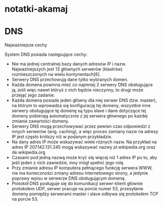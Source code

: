 # notatki-akamaj

# DNS

Najważniejsze cechy

System DNS posiada następujące cechy:

* Nie ma jednej centralnej bazy danych adresów IP i nazw. Najważniejszych jest 13 głównych serwerów (klastrów) rozmieszczonych na wielu kontynentach[6].
* Serwery DNS przechowują dane tylko wybranych domen.
* Każda domena powinna mieć co najmniej 2 serwery DNS obsługujące ją, jeśli więc nawet któryś z nich będzie nieczynny, to drugi może przejąć jego zadanie.
* Każda domena posiada jeden główny dla niej serwer DNS (tzw. master), na którym to wprowadza się konfigurację tej domeny, wszystkie inne serwery obsługujące tę domenę są typu slave i dane dotyczące tej domeny pobierają automatycznie z jej serwera głównego po każdej zmianie zawartości domeny.
* Serwery DNS mogą przechowywać przez pewien czas odpowiedzi z innych serwerów (ang. caching), a więc proces zamiany nazw na adresy IP jest często krótszy niż w podanym przykładzie.
* Na dany adres IP może wskazywać wiele różnych nazw. Na przykład na adres IP 207.142.131.245 mogą wskazywać nazwy pl.wikipedia.org oraz de.wikipedia.org
* Czasami pod jedną nazwą może kryć się więcej niż 1 adres IP po to, aby jeśli jeden z nich zawiedzie, inny mógł spełnić jego rolę.
* Przy zmianie adresu IP komputera pełniącego funkcję serwera WWW, nie ma konieczności zmiany adresu internetowego strony, a jedynie poprawy wpisu w serwerze DNS obsługującym domenę.
* Protokół DNS posługuje się do komunikacji serwer-klient głównie protokołem UDP, serwer pracuje na porcie numer 53, przesyłanie domeny pomiędzy serwerami master i slave odbywa się protokołem TCP na porcie 53.
